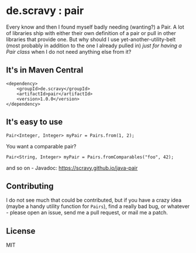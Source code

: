 de.scravy : pair
================

Every know and then I found myself badly needing (wanting?) a Pair.
A lot of libraries ship with either their own definition of a pair or
pull in other libraries that provide one. But why should I use
yet-another-utility-belt (most probably in addition to the one I already
pulled in) *just for having a Pair class* when I do not need anything
else from it?

It's in Maven Central
---------------------

	<dependency>
		<groupId>de.scravy</groupId>
		<artifactId>pair</artifactId>
		<version>1.0.0</version>
	</dependency>

It's easy to use
----------------

	Pair<Integer, Integer> myPair = Pairs.from(1, 2);
	
You want a comparable pair?

	Pair<String, Integer> myPair = Pairs.fromComparables("foo", 42);

and so on - Javadoc: https://scravy.github.io/java-pair
	
Contributing
------------

I do not see much that could be contributed, but if you have a crazy
idea (maybe a handy utility function for `Pairs`), find a really bad
bug, or whatever - please open an issue, send me a pull request, or
mail me a patch.

License
-------

MIT 

